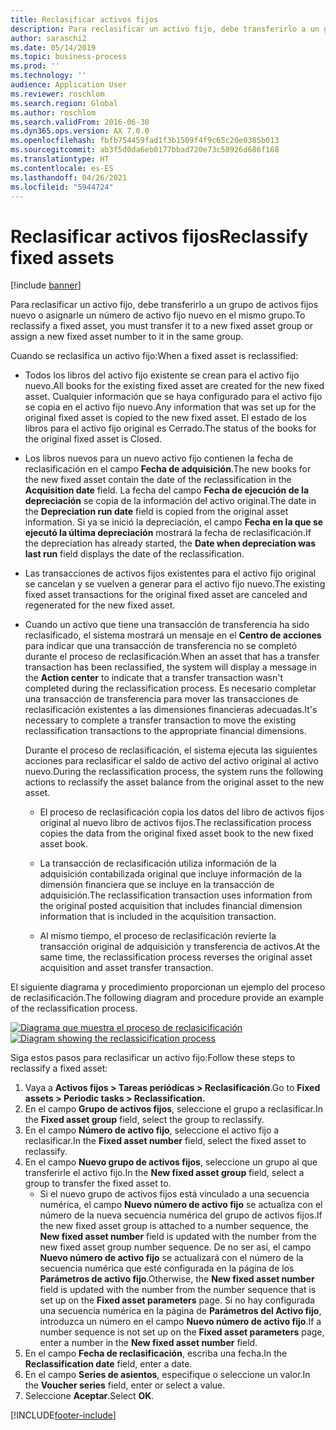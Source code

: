 ```yaml
---
title: Reclasificar activos fijos
description: Para reclasificar un activo fijo, debe transferirlo a un grupo de activos fijos nuevo o asignarle un número de activo fijo nuevo en el mismo grupo.
author: saraschi2
ms.date: 05/14/2019
ms.topic: business-process
ms.prod: ''
ms.technology: ''
audience: Application User
ms.reviewer: roschlom
ms.search.region: Global
ms.author: roschlom
ms.search.validFrom: 2016-06-30
ms.dyn365.ops.version: AX 7.0.0
ms.openlocfilehash: fbfb754459fad1f3b1509f4f9c65c20e0385b013
ms.sourcegitcommit: ab3f5d0da6eb0177bbad720e73c58926d686f168
ms.translationtype: HT
ms.contentlocale: es-ES
ms.lasthandoff: 04/26/2021
ms.locfileid: "5944724"
---
```

# <a name="reclassify-fixed-assets"></a><span data-ttu-id="e3c32-103">Reclasificar activos fijos</span><span class="sxs-lookup"><span data-stu-id="e3c32-103">Reclassify fixed assets</span></span>

[!include [banner](../../includes/banner.md)]

<span data-ttu-id="e3c32-104">Para reclasificar un activo fijo, debe transferirlo a un grupo de activos fijos nuevo o asignarle un número de activo fijo nuevo en el mismo grupo.</span><span class="sxs-lookup"><span data-stu-id="e3c32-104">To reclassify a fixed asset, you must transfer it to a new fixed asset group or assign a new fixed asset number to it in the same group.</span></span> 

<span data-ttu-id="e3c32-105">Cuando se reclasifica un activo fijo:</span><span class="sxs-lookup"><span data-stu-id="e3c32-105">When a fixed asset is reclassified:</span></span>

- <span data-ttu-id="e3c32-106">Todos los libros del activo fijo existente se crean para el activo fijo nuevo.</span><span class="sxs-lookup"><span data-stu-id="e3c32-106">All books for the existing fixed asset are created for the new fixed asset.</span></span> <span data-ttu-id="e3c32-107">Cualquier información que se haya configurado para el activo fijo se copia en el activo fijo nuevo.</span><span class="sxs-lookup"><span data-stu-id="e3c32-107">Any information that was set up for the original fixed asset is copied to the new fixed asset.</span></span> <span data-ttu-id="e3c32-108">El estado de los libros para el activo fijo original es Cerrado.</span><span class="sxs-lookup"><span data-stu-id="e3c32-108">The status of the books for the original fixed asset is Closed.</span></span> 

- <span data-ttu-id="e3c32-109">Los libros nuevos para un nuevo activo fijo contienen la fecha de reclasificación en el campo **Fecha de adquisición**.</span><span class="sxs-lookup"><span data-stu-id="e3c32-109">The new books for the new fixed asset contain the date of the reclassification in the **Acquisition date** field.</span></span> <span data-ttu-id="e3c32-110">La fecha del campo **Fecha de ejecución de la depreciación** se copia de la información del activo original.</span><span class="sxs-lookup"><span data-stu-id="e3c32-110">The date in the **Depreciation run date** field is copied from the original asset information.</span></span> <span data-ttu-id="e3c32-111">Si ya se inició la depreciación, el campo **Fecha en la que se ejecutó la última depreciación** mostrará la fecha de reclasificación.</span><span class="sxs-lookup"><span data-stu-id="e3c32-111">If the depreciation has already started, the **Date when depreciation was last run** field displays the date of the reclassification.</span></span> 

- <span data-ttu-id="e3c32-112">Las transacciones de activos fijos existentes para el activo fijo original se cancelan y se vuelven a generar para el activo fijo nuevo.</span><span class="sxs-lookup"><span data-stu-id="e3c32-112">The existing fixed asset transactions for the original fixed asset are canceled and regenerated for the new fixed asset.</span></span>

- <span data-ttu-id="e3c32-113">Cuando un activo que tiene una transacción de transferencia ha sido reclasificado, el sistema mostrará un mensaje en el **Centro de acciones** para indicar que una transacción de transferencia no se completó durante el proceso de reclasificación.</span><span class="sxs-lookup"><span data-stu-id="e3c32-113">When an asset that has a transfer transaction has been reclassified, the system will display a message in the **Action center** to indicate that a transfer transaction wasn't completed during the reclassification process.</span></span> <span data-ttu-id="e3c32-114">Es necesario completar una transacción de transferencia para mover las transacciones de reclasificación existentes a las dimensiones financieras adecuadas.</span><span class="sxs-lookup"><span data-stu-id="e3c32-114">It's necessary to complete a transfer transaction to move the existing reclassification transactions to the appropriate financial dimensions.</span></span> 

   <span data-ttu-id="e3c32-115">Durante el proceso de reclasificación, el sistema ejecuta las siguientes acciones para reclasificar el saldo de activo del activo original al activo nuevo.</span><span class="sxs-lookup"><span data-stu-id="e3c32-115">During the reclassification process, the system runs the following actions to reclassify the asset balance from the original asset to the new asset.</span></span> 
   
   - <span data-ttu-id="e3c32-116">El proceso de reclasificación copia los datos del libro de activos fijos original al nuevo libro de activos fijos.</span><span class="sxs-lookup"><span data-stu-id="e3c32-116">The reclassification process copies the data from the original fixed asset book to the new fixed asset book.</span></span>

   - <span data-ttu-id="e3c32-117">La transacción de reclasificación utiliza información de la adquisición contabilizada original que incluye información de la dimensión financiera que se incluye en la transacción de adquisición.</span><span class="sxs-lookup"><span data-stu-id="e3c32-117">The reclassification transaction uses information from the original posted acquisition that includes financial dimension information that is included in the acquisition transaction.</span></span>  
   
   - <span data-ttu-id="e3c32-118">Al mismo tiempo, el proceso de reclasificación revierte la transacción original de adquisición y transferencia de activos.</span><span class="sxs-lookup"><span data-stu-id="e3c32-118">At the same time, the reclassification process reverses the original asset acquisition and asset transfer transaction.</span></span> 

<span data-ttu-id="e3c32-119">El siguiente diagrama y procedimiento proporcionan un ejemplo del proceso de reclasificación.</span><span class="sxs-lookup"><span data-stu-id="e3c32-119">The following diagram and procedure provide an example of the reclassification process.</span></span> 

<span data-ttu-id="e3c32-120">[![Diagrama que muestra el proceso de reclasicificación](../media/reclassification-process-01.png)](../media/reclassification-process-01.png)</span><span class="sxs-lookup"><span data-stu-id="e3c32-120">[![Diagram showing the reclassicification process](../media/reclassification-process-01.png)](../media/reclassification-process-01.png)</span></span>

<span data-ttu-id="e3c32-121">Siga estos pasos para reclasificar un activo fijo:</span><span class="sxs-lookup"><span data-stu-id="e3c32-121">Follow these steps to reclassify a fixed asset:</span></span>

1. <span data-ttu-id="e3c32-122">Vaya a **Activos fijos > Tareas periódicas > Reclasificación**.</span><span class="sxs-lookup"><span data-stu-id="e3c32-122">Go to **Fixed assets > Periodic tasks > Reclassification.**</span></span>
2. <span data-ttu-id="e3c32-123">En el campo **Grupo de activos fijos**, seleccione el grupo a reclasificar.</span><span class="sxs-lookup"><span data-stu-id="e3c32-123">In the **Fixed asset group** field, select the group to reclassify.</span></span>
3. <span data-ttu-id="e3c32-124">En el campo **Número de activo fijo**, seleccione el activo fijo a reclasificar.</span><span class="sxs-lookup"><span data-stu-id="e3c32-124">In the **Fixed asset number** field, select the fixed asset to reclassify.</span></span>
4. <span data-ttu-id="e3c32-125">En el campo **Nuevo grupo de activos fijos**, seleccione un grupo al que transferirle el activo fijo.</span><span class="sxs-lookup"><span data-stu-id="e3c32-125">In the **New fixed asset group** field, select a group to transfer the fixed asset to.</span></span>
    * <span data-ttu-id="e3c32-126">Si el nuevo grupo de activos fijos está vinculado a una secuencia numérica, el campo **Nuevo número de activo fijo** se actualiza con el número de la nueva secuencia numérica del grupo de activos fijos.</span><span class="sxs-lookup"><span data-stu-id="e3c32-126">If the new fixed asset group is attached to a number sequence, the **New fixed asset number** field is updated with the number from the new fixed asset group number sequence.</span></span> <span data-ttu-id="e3c32-127">De no ser así, el campo **Nuevo número de activo fijo** se actualizará con el número de la secuencia numérica que esté configurada en la página de los **Parámetros de activo fijo**.</span><span class="sxs-lookup"><span data-stu-id="e3c32-127">Otherwise, the **New fixed asset number** field is updated with the number from the number sequence that is set up on the **Fixed asset parameters** page.</span></span> <span data-ttu-id="e3c32-128">Si no hay configurada una secuencia numérica en la página de **Parámetros del Activo fijo**, introduzca un número en el campo **Nuevo número de activo fijo**.</span><span class="sxs-lookup"><span data-stu-id="e3c32-128">If a number sequence is not set up on the **Fixed asset parameters** page, enter a number in the **New fixed asset number** field.</span></span>  
5. <span data-ttu-id="e3c32-129">En el campo **Fecha de reclasificación**, escriba una fecha.</span><span class="sxs-lookup"><span data-stu-id="e3c32-129">In the **Reclassification date** field, enter a date.</span></span>
6. <span data-ttu-id="e3c32-130">En el campo **Series de asientos**, especifique o seleccione un valor.</span><span class="sxs-lookup"><span data-stu-id="e3c32-130">In the **Voucher series** field, enter or select a value.</span></span>
7. <span data-ttu-id="e3c32-131">Seleccione **Aceptar**.</span><span class="sxs-lookup"><span data-stu-id="e3c32-131">Select **OK**.</span></span>


[!INCLUDE[footer-include](../../../includes/footer-banner.md)]
